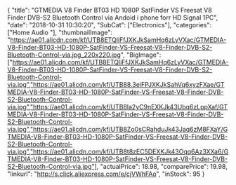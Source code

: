 {
	"title": "GTMEDIA V8 Finder BT03 HD 1080P SatFinder VS Freesat V8 Finder DVB-S2 Bluetooth Control via Andoid i phone forr HD Signal 1PC",
	"date": "2018-10-31 10:30:20",
	"SubCat": ["Electronics"],
	"categories": ["Home Audio "],
	"thumbnailImage": "https://ae01.alicdn.com/kf/UTB8ETQliFfJXKJkSamHq6zLyVXac/GTMEDIA-V8-Finder-BT03-HD-1080P-SatFinder-VS-Freesat-V8-Finder-DVB-S2-Bluetooth-Control-via.jpg_220x220.jpg",
	"BigImage": ["https://ae01.alicdn.com/kf/UTB8ETQliFfJXKJkSamHq6zLyVXac/GTMEDIA-V8-Finder-BT03-HD-1080P-SatFinder-VS-Freesat-V8-Finder-DVB-S2-Bluetooth-Control-via.jpg","https://ae01.alicdn.com/kf/UTB88.3eiFPJXKJkSahVq6xyzFXae/GTMEDIA-V8-Finder-BT03-HD-1080P-SatFinder-VS-Freesat-V8-Finder-DVB-S2-Bluetooth-Control-via.jpg","https://ae01.alicdn.com/kf/UTB8la2yC9nEXKJk43Ubq6zLppXaf/GTMEDIA-V8-Finder-BT03-HD-1080P-SatFinder-VS-Freesat-V8-Finder-DVB-S2-Bluetooth-Control-via.jpg","https://ae01.alicdn.com/kf/UTB8Zo0sCRahduJk43Jaq6zM8FXaY/GTMEDIA-V8-Finder-BT03-HD-1080P-SatFinder-VS-Freesat-V8-Finder-DVB-S2-Bluetooth-Control-via.jpg","https://ae01.alicdn.com/kf/UTB8t8zEC5DEXKJk43Oqq6Az3XXa6/GTMEDIA-V8-Finder-BT03-HD-1080P-SatFinder-VS-Freesat-V8-Finder-DVB-S2-Bluetooth-Control-via.jpg"],
	"actualPrice": 18.98,
	"comparePrice": 19.98,
	"linkurl": "http://s.click.aliexpress.com/e/cjVWhFAo",
	"inStock": 95
}
